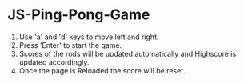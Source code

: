 # JS-Ping-Pong-Game
1) Use 'a' and 'd' keys to move left and right.
2) Press 'Enter' to start the game.
3) Scores of the rods will be updated automatically and Highscore is updated accordingly.
4) Once the page is Reloaded the score will be reset.
